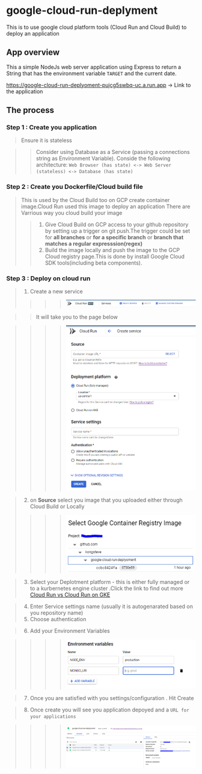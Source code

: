 # google-cloud-run-deplyment
This is to use google cloud platform tools (Cloud Run and Cloud Build) to deploy an application
## App overview
This a simple NodeJs web server application using Express  to return a String that has the environment variable `TARGET` and the current date.

https://google-cloud-run-deplyoment-pujcg5swbq-uc.a.run.app -> Link to the application
## The process

### Step 1 : Create you application
>Ensure it is stateless 

>> Consider using Database as a Service (passing a connections string as Environment Variable).
>>Conside the following architecture: `Web Browser (has state) <-> Web Server (stateless) <-> Database (has state)`

### Step 2 : Create you Dockerfile/Cloud build file
>This is used by the Cloud Build too on GCP create container image.Cloud Run used this image to deploy an application
>There are Varrious way you cloud build your image
>>1. Give Cloud Build on GCP access to your github repository by setting up a trigger on git push.The trigger could be set for **all branches** or **for a specific branch** or **branch that matches a regular expresssion(regex)**
>>2. Build the image locally and push the image to the GCP Cloud registry page.This is done by install Google Cloud SDK tools(including beta components).


### Step 3 : Deploy on cloud run

> 1. Create a new service
>>>> ![Creating a new service](img/cloud-run-new-service.PNG)

>> It will take you to the page below

>>>> ![service](img/cloud-run-config.PNG)

> 2. on **Source** select you image that you uploaded either through Cloud Build or Locally
>>>> ![Creating a new service](img/cloud-run-select-image.PNG)

>3. Select your Deplotment platform - this is either fully managed or to a kurbernetes engine cluster .Click the link to find out more 
[Cloud Run vs Cloud Run on GKE](https://www.youtube.com/watch?v=RVdhyprptTQ)

>4. Enter Service settings name (usually it is autogenarated based on you repository name)
>5. Choose authentication

>6. Add your Environment Variables

>>>>![Evironment variable](img/cloud-run-env1.PNG)

>7. Once you are satisfied with you settings/configuration . Hit Create

>8. Once create you will see you application depoyed and a `URL for your applications`

>>>>![Deployed application](img/cloud-run-created.PNG) 